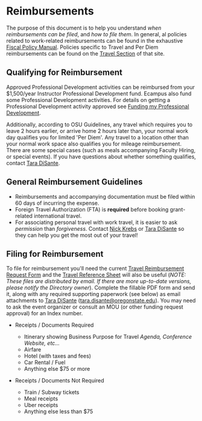 # Reimbursements

The purpose of this document is to help you understand *when reimbursements can be filed*, and *how to file them*. In general, al policies related to work-related reimbursements can be found in the exhaustive [Fiscal Policy Manual](https://fa.oregonstate.edu/fiscal-program/fiscal-policy-manual). Policies specific to Travel and Per Diem reimbursements can be found on the [Travel Section](https://fa.oregonstate.edu/fiscal-program/fiscal-policy-manual/travel) of that site.

## Qualifying for Reimbursement

Approved Professional Development activities can be reimbursed from your $1,500/year Instructor Professional Development fund. Ecampus also fund some Professional Development activities. For details on getting a Professional Development activity approved see [Funding my Professional Development](FundingProfessionalDevelopment.html).

Additionally, according to OSU Guidelines, any travel which requires you to leave 2 hours earlier, or arrive home 2 hours later than, your normal work day qualifies you for limited 'Per Diem'. Any travel to a location other than your normal work space also qualifies you for mileage reimbursement. There are some special cases (such as meals accompanying Faculty Hiring, or special events). If you have questions about whether something qualifies, contact [Tara DiSante](mailto:tara.disante@oregonstate.edu).

## General Reimbursement Guidelines

- Reimbursements and accompanying documentation must be filed within 60 days of incurring the expense.
- Foreign Travel Authorization (FTA) is **required** before booking grant-related international travel.
- For associating personal travel with work travel, it is easier to ask *permission* than *forgiveness*. Contact [Nick Krebs](mailto:nicholas.krebs@oregonstate.edu) or [Tara DiSante](mailto:tara.disante@oregonstate.edu) so they can help you get the most out of your travel!

## Filing for Reimbursement

To file for reimbursement you'll need the current [Travel Reimbursement Request Form](docs/Travel_Reimbursement_Request_Form.pdf "Travel Reimbursement Request Form") and the [Travel Reference Sheet](docs/2019_Travel_Reference_Sheet.pdf "Travel Reference Sheet") will also be useful (*NOTE: These files are distributed by email. If there are more up-to-date versions, please notify the Directory owner*). Complete the fillable PDF form and send it, along with any required supporting paperwork (see below) as email attachments to [Tara DiSante](mailto:tara.disante@oregonstate.edu) (tara.disante@oregonstate.edu). You may need to ask the event organizer or consult an MOU (or other funding request approval) for an Index number.

- Receipts / Documents Required
  - Itinerary showing Business Purpose for Travel
  *Agenda, Conference Website, etc...*
  - Airfare
  - Hotel (with taxes and fees)
  - Car Rental / Fuel
  - Anything else $75 or more

- Receipts / Documents Not Required
  - Train / Subway tickets
  - Meal receipts
  - Uber receipts
  - Anything else less than $75
